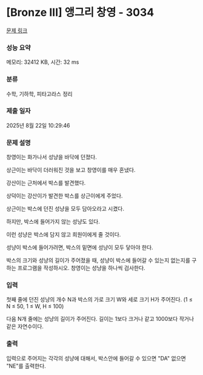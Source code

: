 # [Bronze III] 앵그리 창영 - 3034 

[문제 링크](https://www.acmicpc.net/problem/3034) 

### 성능 요약

메모리: 32412 KB, 시간: 32 ms

### 분류

수학, 기하학, 피타고라스 정리

### 제출 일자

2025년 8월 22일 10:29:46

### 문제 설명

<p>창영이는 화가나서 성냥을 바닥에 던졌다.</p>

<p>상근이는 바닥이 더러워진 것을 보고 창영이를 매우 혼냈다.</p>

<p>강산이는 근처에서 박스를 발견했다.</p>

<p>상덕이는 강산이가 발견한 박스를 상근이에게 주었다.</p>

<p>상근이는 박스에 던진 성냥을 모두 담아오라고 시켰다.</p>

<p>하지만, 박스에 들어가지 않는 성냥도 있다.</p>

<p>이런 성냥은 박스에 담지 않고 희원이에게 줄 것이다.</p>

<p>성냥이 박스에 들어가려면, 박스의 밑면에 성냥이 모두 닿아야 한다.</p>

<p>박스의 크기와 성냥의 길이가 주어졌을 때, 성냥이 박스에 들어갈 수 있는지 없는지를 구하는 프로그램을 작성하시오. 창영이는 성냥을 하나씩 검사한다.</p>

### 입력 

 <p>첫째 줄에 던진 성냥의 개수 N과 박스의 가로 크기 W와 세로 크기 H가 주어진다. (1 ≤ N ≤ 50, 1 ≤ W, H ≤ 100)</p>

<p>다음 N개 줄에는 성냥의 길이가 주어진다. 길이는 1보다 크거나 같고 1000보다 작거나 같은 자연수이다. </p>

### 출력 

 <p>입력으로 주어지는 각각의 성냥에 대해서, 박스안에 들어갈 수 있으면 "DA" 없으면 "NE"를 출력한다.</p>

